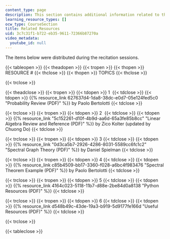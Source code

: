 ```yaml
---
content_type: page
description: This section contains additional information related to the course subject.
learning_resource_types: []
ocw_type: CourseSection
title: Related Resources
uid: 3c7c31f1-b722-eb35-9611-72366b87270a
video_metadata:
  youtube_id: null
---
```


The items below were distributed during the recitation sessions. 

{{< tableopen >}}
{{< theadopen >}}
{{< tropen >}}
{{< thopen >}}
RESOURCE #
{{< thclose >}}
{{< thopen >}}
TOPICS
{{< thclose >}}

{{< trclose >}}

{{< theadclose >}}
{{< tropen >}}
{{< tdopen >}}
1 
{{< tdclose >}}
{{< tdopen >}}
{{% resource_link 627637d4-1da8-38dc-e0d7-05e124fed5c0 "Probability Review (PDF)" %}} by Paolo Bertolotti
{{< tdclose >}}

{{< trclose >}}
{{< tropen >}}
{{< tdopen >}}
2 
{{< tdclose >}}
{{< tdopen >}}
{{% resource_link "5c152261-d10f-4b9d-aa6d-65a3fe85b8cc" "Linear Algebra Review and Reference (PDF)" %}} by Zico Kolter (updated by Chuong Do)
{{< tdclose >}}

{{< trclose >}}
{{< tropen >}}
{{< tdopen >}}
3
{{< tdclose >}}
{{< tdopen >}}
{{% resource_link "0d3ca5b7-2926-4286-8031-5589cc6fc1c2" "Spectral Graph Theory (PDF)" %}} by Daniel Spielman
{{< tdclose >}}

{{< trclose >}}
{{< tropen >}}
{{< tdopen >}}
4
{{< tdclose >}}
{{< tdopen >}}
{{% resource_link c85b4509-bb17-3360-f028-a6bc4f983476 "Spectral Theorem Example (PDF)" %}} by Paolo Bertolotti
{{< tdclose >}}

{{< trclose >}}
{{< tropen >}}
{{< tdopen >}}
5
{{< tdclose >}}
{{< tdopen >}}
{{% resource_link 4164c023-5118-11b7-d88e-2be84d0a8138 "Python Resources (PDF)" %}}
{{< tdclose >}}

{{< trclose >}}
{{< tropen >}}
{{< tdopen >}}
6
{{< tdclose >}}
{{< tdopen >}}
{{% resource_link d548b49c-43de-19a3-b919-5d9177fe166d "Useful Resources (PDF)" %}}
{{< tdclose >}}

{{< trclose >}}

{{< tableclose >}}